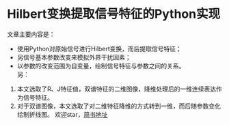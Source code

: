 # Hilbert变换提取信号特征的Python实现  
文章主要内容是：  
* 使用Python对原始信号进行Hilbert变换，而后提取信号特征；  
* 另信号基本参数改变来模拟外界干扰因素；  
* 以参数的改变范围为自变量，绘制信号特征与参数之间的关系。  
另：  
1. 本文选取了R、J特征值，双谱特征的二维图像，降维处理后的一维连续表达作为信号特征。  
2. 对于双谱图像，本文选取了对二维特征降维的方式转到一维，而后随参数变化绘制折线图。
欢迎star，[简书地址](https://www.jianshu.com/p/2a082687d996)

